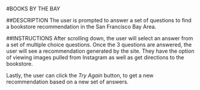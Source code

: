 #BOOKS BY THE BAY

##DESCRIPTION
The user is prompted to answer a set of questions to find a bookstore recommendation in the San Francisco Bay Area.

##INSTRUCTIONS
After scrolling down, the user will select an answer from a set of multiple choice questions. Once the 3 questions are answered, the user will see a recommendation generated  by the site. They have the option of viewing images pulled from Instagram as well as get directions to the bookstore. 

Lastly, the user can click the *Try Again* button, to get a new recommendation based on a new set of answers.